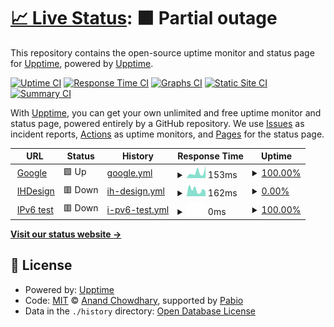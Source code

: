 # [📈 Live Status](https://upptime.github.io/upptime): <!--live status--> **🟧 Partial outage**

This repository contains the open-source uptime monitor and status page for [Upptime](https://upptime.js.org), powered by [Upptime](https://github.com/upptime/upptime).

[![Uptime CI](https://github.com/BlackNetHome/uptime/workflows/Uptime%20CI/badge.svg)](https://github.com/BlackNetHome/uptime/actions?query=workflow%3A%22Uptime+CI%22)
[![Response Time CI](https://github.com/BlackNetHome/uptime/workflows/Response%20Time%20CI/badge.svg)](https://github.com/BlackNetHome/uptime/actions?query=workflow%3A%22Response+Time+CI%22)
[![Graphs CI](https://github.com/BlackNetHome/uptime/workflows/Graphs%20CI/badge.svg)](https://github.com/BlackNetHome/uptime/actions?query=workflow%3A%22Graphs+CI%22)
[![Static Site CI](https://github.com/BlackNetHome/uptime/workflows/Static%20Site%20CI/badge.svg)](https://github.com/BlackNetHome/uptime/actions?query=workflow%3A%22Static+Site+CI%22)
[![Summary CI](https://github.com/BlackNetHome/uptime/workflows/Summary%20CI/badge.svg)](https://github.com/BlackNetHome/uptime/actions?query=workflow%3A%22Summary+CI%22)

With [Upptime](https://upptime.js.org), you can get your own unlimited and free uptime monitor and status page, powered entirely by a GitHub repository. We use [Issues](https://github.com/upptime/upptime/issues) as incident reports, [Actions](https://github.com/BlackNetHome/uptime/actions) as uptime monitors, and [Pages](https://upptime.github.io/upptime) for the status page.

<!--start: status pages-->
<!-- This summary is generated by Upptime (https://github.com/upptime/upptime) -->
<!-- Do not edit this manually, your changes will be overwritten -->
<!-- prettier-ignore -->
| URL | Status | History | Response Time | Uptime |
| --- | ------ | ------- | ------------- | ------ |
| <img alt="" src="https://icons.duckduckgo.com/ip3/www.google.com.ico" height="13"> [Google](https://www.google.com) | 🟩 Up | [google.yml](https://github.com/blacknethome/uptime/commits/HEAD/history/google.yml) | <details><summary><img alt="Response time graph" src="./graphs/google/response-time-week.png" height="20"> 153ms</summary><br><a href="https://BlackNetHome.github.io/uptime/history/google"><img alt="Response time 114" src="https://img.shields.io/endpoint?url=https%3A%2F%2Fraw.githubusercontent.com%2Fblacknethome%2Fuptime%2FHEAD%2Fapi%2Fgoogle%2Fresponse-time.json"></a><br><a href="https://BlackNetHome.github.io/uptime/history/google"><img alt="24-hour response time 105" src="https://img.shields.io/endpoint?url=https%3A%2F%2Fraw.githubusercontent.com%2Fblacknethome%2Fuptime%2FHEAD%2Fapi%2Fgoogle%2Fresponse-time-day.json"></a><br><a href="https://BlackNetHome.github.io/uptime/history/google"><img alt="7-day response time 153" src="https://img.shields.io/endpoint?url=https%3A%2F%2Fraw.githubusercontent.com%2Fblacknethome%2Fuptime%2FHEAD%2Fapi%2Fgoogle%2Fresponse-time-week.json"></a><br><a href="https://BlackNetHome.github.io/uptime/history/google"><img alt="30-day response time 145" src="https://img.shields.io/endpoint?url=https%3A%2F%2Fraw.githubusercontent.com%2Fblacknethome%2Fuptime%2FHEAD%2Fapi%2Fgoogle%2Fresponse-time-month.json"></a><br><a href="https://BlackNetHome.github.io/uptime/history/google"><img alt="1-year response time 114" src="https://img.shields.io/endpoint?url=https%3A%2F%2Fraw.githubusercontent.com%2Fblacknethome%2Fuptime%2FHEAD%2Fapi%2Fgoogle%2Fresponse-time-year.json"></a></details> | <details><summary><a href="https://BlackNetHome.github.io/uptime/history/google">100.00%</a></summary><a href="https://BlackNetHome.github.io/uptime/history/google"><img alt="All-time uptime 100.00%" src="https://img.shields.io/endpoint?url=https%3A%2F%2Fraw.githubusercontent.com%2Fblacknethome%2Fuptime%2FHEAD%2Fapi%2Fgoogle%2Fuptime.json"></a><br><a href="https://BlackNetHome.github.io/uptime/history/google"><img alt="24-hour uptime 100.00%" src="https://img.shields.io/endpoint?url=https%3A%2F%2Fraw.githubusercontent.com%2Fblacknethome%2Fuptime%2FHEAD%2Fapi%2Fgoogle%2Fuptime-day.json"></a><br><a href="https://BlackNetHome.github.io/uptime/history/google"><img alt="7-day uptime 100.00%" src="https://img.shields.io/endpoint?url=https%3A%2F%2Fraw.githubusercontent.com%2Fblacknethome%2Fuptime%2FHEAD%2Fapi%2Fgoogle%2Fuptime-week.json"></a><br><a href="https://BlackNetHome.github.io/uptime/history/google"><img alt="30-day uptime 100.00%" src="https://img.shields.io/endpoint?url=https%3A%2F%2Fraw.githubusercontent.com%2Fblacknethome%2Fuptime%2FHEAD%2Fapi%2Fgoogle%2Fuptime-month.json"></a><br><a href="https://BlackNetHome.github.io/uptime/history/google"><img alt="1-year uptime 100.00%" src="https://img.shields.io/endpoint?url=https%3A%2F%2Fraw.githubusercontent.com%2Fblacknethome%2Fuptime%2FHEAD%2Fapi%2Fgoogle%2Fuptime-year.json"></a></details>
| <img alt="" src="https://icons.duckduckgo.com/ip3/ihdesign.media.ico" height="13"> [IHDesign](https://IHdesign.media) | 🟥 Down | [ih-design.yml](https://github.com/blacknethome/uptime/commits/HEAD/history/ih-design.yml) | <details><summary><img alt="Response time graph" src="./graphs/ih-design/response-time-week.png" height="20"> 162ms</summary><br><a href="https://BlackNetHome.github.io/uptime/history/ih-design"><img alt="Response time 644" src="https://img.shields.io/endpoint?url=https%3A%2F%2Fraw.githubusercontent.com%2Fblacknethome%2Fuptime%2FHEAD%2Fapi%2Fih-design%2Fresponse-time.json"></a><br><a href="https://BlackNetHome.github.io/uptime/history/ih-design"><img alt="24-hour response time 100" src="https://img.shields.io/endpoint?url=https%3A%2F%2Fraw.githubusercontent.com%2Fblacknethome%2Fuptime%2FHEAD%2Fapi%2Fih-design%2Fresponse-time-day.json"></a><br><a href="https://BlackNetHome.github.io/uptime/history/ih-design"><img alt="7-day response time 162" src="https://img.shields.io/endpoint?url=https%3A%2F%2Fraw.githubusercontent.com%2Fblacknethome%2Fuptime%2FHEAD%2Fapi%2Fih-design%2Fresponse-time-week.json"></a><br><a href="https://BlackNetHome.github.io/uptime/history/ih-design"><img alt="30-day response time 201" src="https://img.shields.io/endpoint?url=https%3A%2F%2Fraw.githubusercontent.com%2Fblacknethome%2Fuptime%2FHEAD%2Fapi%2Fih-design%2Fresponse-time-month.json"></a><br><a href="https://BlackNetHome.github.io/uptime/history/ih-design"><img alt="1-year response time 644" src="https://img.shields.io/endpoint?url=https%3A%2F%2Fraw.githubusercontent.com%2Fblacknethome%2Fuptime%2FHEAD%2Fapi%2Fih-design%2Fresponse-time-year.json"></a></details> | <details><summary><a href="https://BlackNetHome.github.io/uptime/history/ih-design">0.00%</a></summary><a href="https://BlackNetHome.github.io/uptime/history/ih-design"><img alt="All-time uptime 50.51%" src="https://img.shields.io/endpoint?url=https%3A%2F%2Fraw.githubusercontent.com%2Fblacknethome%2Fuptime%2FHEAD%2Fapi%2Fih-design%2Fuptime.json"></a><br><a href="https://BlackNetHome.github.io/uptime/history/ih-design"><img alt="24-hour uptime 0.00%" src="https://img.shields.io/endpoint?url=https%3A%2F%2Fraw.githubusercontent.com%2Fblacknethome%2Fuptime%2FHEAD%2Fapi%2Fih-design%2Fuptime-day.json"></a><br><a href="https://BlackNetHome.github.io/uptime/history/ih-design"><img alt="7-day uptime 0.00%" src="https://img.shields.io/endpoint?url=https%3A%2F%2Fraw.githubusercontent.com%2Fblacknethome%2Fuptime%2FHEAD%2Fapi%2Fih-design%2Fuptime-week.json"></a><br><a href="https://BlackNetHome.github.io/uptime/history/ih-design"><img alt="30-day uptime 0.00%" src="https://img.shields.io/endpoint?url=https%3A%2F%2Fraw.githubusercontent.com%2Fblacknethome%2Fuptime%2FHEAD%2Fapi%2Fih-design%2Fuptime-month.json"></a><br><a href="https://BlackNetHome.github.io/uptime/history/ih-design"><img alt="1-year uptime 50.51%" src="https://img.shields.io/endpoint?url=https%3A%2F%2Fraw.githubusercontent.com%2Fblacknethome%2Fuptime%2FHEAD%2Fapi%2Fih-design%2Fuptime-year.json"></a></details>
| <img alt="" src="https://icons.duckduckgo.com/ip3/null.ico" height="13"> [IPv6 test](forwardemail.net) | 🟥 Down | [i-pv6-test.yml](https://github.com/blacknethome/uptime/commits/HEAD/history/i-pv6-test.yml) | <details><summary><img alt="Response time graph" src="./graphs/i-pv6-test/response-time-week.png" height="20"> 0ms</summary><br><a href="https://BlackNetHome.github.io/uptime/history/i-pv6-test"><img alt="Response time 0" src="https://img.shields.io/endpoint?url=https%3A%2F%2Fraw.githubusercontent.com%2Fblacknethome%2Fuptime%2FHEAD%2Fapi%2Fi-pv6-test%2Fresponse-time.json"></a><br><a href="https://BlackNetHome.github.io/uptime/history/i-pv6-test"><img alt="24-hour response time 0" src="https://img.shields.io/endpoint?url=https%3A%2F%2Fraw.githubusercontent.com%2Fblacknethome%2Fuptime%2FHEAD%2Fapi%2Fi-pv6-test%2Fresponse-time-day.json"></a><br><a href="https://BlackNetHome.github.io/uptime/history/i-pv6-test"><img alt="7-day response time 0" src="https://img.shields.io/endpoint?url=https%3A%2F%2Fraw.githubusercontent.com%2Fblacknethome%2Fuptime%2FHEAD%2Fapi%2Fi-pv6-test%2Fresponse-time-week.json"></a><br><a href="https://BlackNetHome.github.io/uptime/history/i-pv6-test"><img alt="30-day response time 0" src="https://img.shields.io/endpoint?url=https%3A%2F%2Fraw.githubusercontent.com%2Fblacknethome%2Fuptime%2FHEAD%2Fapi%2Fi-pv6-test%2Fresponse-time-month.json"></a><br><a href="https://BlackNetHome.github.io/uptime/history/i-pv6-test"><img alt="1-year response time 0" src="https://img.shields.io/endpoint?url=https%3A%2F%2Fraw.githubusercontent.com%2Fblacknethome%2Fuptime%2FHEAD%2Fapi%2Fi-pv6-test%2Fresponse-time-year.json"></a></details> | <details><summary><a href="https://BlackNetHome.github.io/uptime/history/i-pv6-test">100.00%</a></summary><a href="https://BlackNetHome.github.io/uptime/history/i-pv6-test"><img alt="All-time uptime 100.00%" src="https://img.shields.io/endpoint?url=https%3A%2F%2Fraw.githubusercontent.com%2Fblacknethome%2Fuptime%2FHEAD%2Fapi%2Fi-pv6-test%2Fuptime.json"></a><br><a href="https://BlackNetHome.github.io/uptime/history/i-pv6-test"><img alt="24-hour uptime 100.00%" src="https://img.shields.io/endpoint?url=https%3A%2F%2Fraw.githubusercontent.com%2Fblacknethome%2Fuptime%2FHEAD%2Fapi%2Fi-pv6-test%2Fuptime-day.json"></a><br><a href="https://BlackNetHome.github.io/uptime/history/i-pv6-test"><img alt="7-day uptime 100.00%" src="https://img.shields.io/endpoint?url=https%3A%2F%2Fraw.githubusercontent.com%2Fblacknethome%2Fuptime%2FHEAD%2Fapi%2Fi-pv6-test%2Fuptime-week.json"></a><br><a href="https://BlackNetHome.github.io/uptime/history/i-pv6-test"><img alt="30-day uptime 100.00%" src="https://img.shields.io/endpoint?url=https%3A%2F%2Fraw.githubusercontent.com%2Fblacknethome%2Fuptime%2FHEAD%2Fapi%2Fi-pv6-test%2Fuptime-month.json"></a><br><a href="https://BlackNetHome.github.io/uptime/history/i-pv6-test"><img alt="1-year uptime 100.00%" src="https://img.shields.io/endpoint?url=https%3A%2F%2Fraw.githubusercontent.com%2Fblacknethome%2Fuptime%2FHEAD%2Fapi%2Fi-pv6-test%2Fuptime-year.json"></a></details>

<!--end: status pages-->

[**Visit our status website →**](https://upptime.github.io/upptime)

## 📄 License

- Powered by: [Upptime](https://github.com/upptime/upptime)
- Code: [MIT](./LICENSE) © [Anand Chowdhary](https://anandchowdhary.com), supported by [Pabio](https://pabio.com)
- Data in the `./history` directory: [Open Database License](https://opendatacommons.org/licenses/odbl/1-0/)
